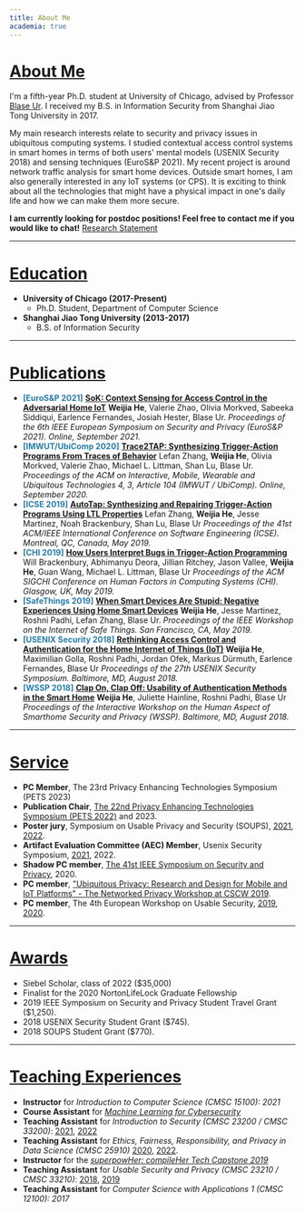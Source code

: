 ```yaml
---
title: About Me
academia: true
---
```


<style>
venue { color: #287dab; font-weight: bold; }
</style>

# [About Me](#About-Me)

I'm a fifth-year Ph.D. student at University of Chicago, advised by Professor [Blase Ur](https://www.blaseur.com/). I received my B.S. in Information Security from Shanghai Jiao Tong University in 2017.

My main research interests relate to security and privacy issues in ubiquitous computing systems. I studied contextual access control systems in smart homes in terms of both users' mental models (USENIX Security 2018) and sensing techniques (EuroS&P 2021). My recent project is around network traffic analysis for smart home devices. Outside smart homes, I am also generally interested in any IoT systems (or CPS). It is exciting to think about all the technologies that might have a physical impact in one's daily life and how we can make them more secure. 

**I am currently looking for postdoc positions! Feel free to contact me if you would like to chat!** [Research Statement](/docs/Research_Statement(2022.03).pdf) 

---

# [Education](#Education)

* **University of Chicago (2017-Present)**
    * Ph.D. Student, Department of Computer Science
* **Shanghai Jiao Tong University (2013-2017)**
    * B.S. of Information Security

---

# [Publications](#Publications)

* <venue>[EuroS&P 2021]</venue> [**SoK: Context Sensing for Access Control in the Adversarial Home IoT**](/papers/eurosp21-sok.pdf)
    __**Weijia He**__, Valerie Zhao, Olivia Morkved, Sabeeka Siddiqui, Earlence Fernandes, Josiah Hester, Blase Ur.
    *Proceedings of the 6th IEEE European Symposium on Security and Privacy (EuroS&P 2021). Online, September 2021.*
* <venue>[IMWUT/UbiComp 2020]</venue> [**Trace2TAP: Synthesizing Trigger-Action Programs From Traces of Behavior**](/papers/trace2tap.pdf)
    Lefan Zhang, __**Weijia He**__, Olivia Morkved, Valerie Zhao, Michael L. Littman, Shan Lu, Blase Ur.
    *Proceedings of the ACM on Interactive, Mobile, Wearable and Ubiquitous Technologies 4, 3, Article 104 (IMWUT / UbiComp). Online, September 2020.*
* <venue>[ICSE 2019]</venue> [**AutoTap: Synthesizing and Repairing Trigger-Action Programs Using LTL Properties**](/papers/autotap.pdf)
    Lefan Zhang, __**Weijia He**__, Jesse Martinez, Noah Brackenbury, Shan Lu, Blase Ur
    *Proceedings of the 41st ACM/IEEE International Conference on Software Engineering (ICSE). Montreal, QC, Canada, May 2019.*
* <venue>[CHI 2019]</venue> [**How Users Interpret Bugs in Trigger-Action Programming**](/papers/chi19-ifttt-cameraready.pdf)
    Will Brackenbury, Abhimanyu Deora, Jillian Ritchey, Jason Vallee, __**Weijia He**__, Guan Wang, Michael L. Littman, Blase Ur
    *Proceedings of the ACM SIGCHI Conference on Human Factors in Computing Systems (CHI). Glasgow, UK, May 2019.*
* <venue>[SafeThings 2019]</venue> [**When Smart Devices Are Stupid: Negative Experiences Using Home Smart Devices**](/papers/safethings19-bugs.pdf)
    __**Weijia He**__, Jesse Martinez, Roshni Padhi, Lefan Zhang, Blase Ur. 
    *Proceedings of the IEEE Workshop on the Internet of Safe Things. San Francisco, CA, May 2019.*
* <venue>[USENIX Security 2018]</venue> [**Rethinking Access Control and Authentication for the Home Internet of Things (IoT)**](/papers/usenixsec18.pdf)
    __**Weijia He**__, Maximilian Golla, Roshni Padhi, Jordan Ofek, Markus Dürmuth, Earlence Fernandes, Blase Ur
    *Proceedings of the 27th USENIX Security Symposium. Baltimore, MD, August 2018.*
* <venue>[WSSP 2018]</venue> [**Clap On, Clap Off: Usability of Authentication Methods in the Smart Home**](/papers/wssp18.pdf)
    __**Weijia He**__, Juliette Hainline, Roshni Padhi, Blase Ur
    *Proceedings of the Interactive Workshop on the Human Aspect of Smarthome Security and Privacy (WSSP). Baltimore, MD, August 2018.*

---

# [Service](#Service)

* **PC Member**, The 23rd Privacy Enhancing Technologies Symposium (PETS 2023)
* **Publication Chair**, [The 22nd Privacy Enhancing Technologies Symposium (PETS 2022)](https://www.petsymposium.org/cfp22.php) and 2023.
* **Poster jury**, Symposium on Usable Privacy and Security (SOUPS), [2021](https://www.usenix.org/conference/soups2021/call-for-posters), [2022](https://www.usenix.org/conference/soups2022/call-for-posters).
* **Artifact Evaluation Committee (AEC) Member**, Usenix Security Symposium, [2021](https://www.usenix.org/conference/usenixsecurity21/call-for-artifacts), 2022.
* **Shadow PC member**, [The 41st IEEE Symposium on Security and Privacy](https://www.ieee-security.org/TC/SP2020/shadowpc.html), 2020.
* **PC member**, ["Ubiquitous Privacy: Research and Design for Mobile and IoT Platforms" - The Networked Privacy Workshop at CSCW 2019](https://privacydesigncscw2019.wordpress.com/).
* **PC member**, The 4th European Workshop on Usable Security, [2019](https://eusec.cs.uchicago.edu/), [2020](https://eusec20.cs.uchicago.edu/).

---

# [Awards](#Awards)

* Siebel Scholar, class of 2022 ($35,000)
* Finalist for the 2020 NortonLifeLock Graduate Fellowship
* 2019 IEEE Symposium on Security and Privacy Student Travel Grant ($1,250).
* 2018 USENIX Security Student Grant ($745).
* 2018 SOUPS Student Grant ($770).

---

# [Teaching Experiences](#Teaching)

* **Instructor** for *Introduction to Computer Science (CMSC 15100): 2021*
* **Course Assistant** for [*Machine Learning for Cybersecurity*](https://voices.uchicago.edu/professional/machine-learning-for-cybersecurity/)
* **Teaching Assistant** for *Introduction to Security (CMSC 23200 / CMSC 33200)*: [2021](https://classes.cs.uchicago.edu/archive/2021/winter/23200-1/), [2022](https://classes.cs.uchicago.edu/archive/2022/winter/23200-1/)
* **Teaching Assistant** for *Ethics, Fairness, Responsibility, and Privacy in Data Science (CMSC 25910)* [2020](https://classes.cs.uchicago.edu/archive/2020/spring/25900-1/index.html), [2022](https://www.classes.cs.uchicago.edu/archive/2022/spring/25910-1/).
* **Instructor** for the [*superpowHer: compileHer Tech Capstone 2019*](https://compileher.com/)
* **Teaching Assistant** for *Usable Security and Privacy (CMSC 23210 / CMSC 33210)*: [2018](https://super.cs.uchicago.edu/usable18/), [2019](https://super.cs.uchicago.edu/usable19/)
* **Teaching Assistant** for *Computer Science with Applications 1 (CMSC 12100): 2017*